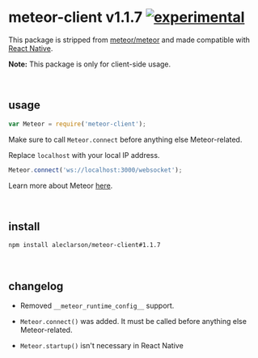 
# meteor-client v1.1.7 [![experimental](http://badges.github.io/stability-badges/dist/experimental.svg)](http://github.com/badges/stability-badges)

This package is stripped from [meteor/meteor](https://atmospherejs.com/meteor/meteor) and made compatible with [React Native](https://github.com/facebook/react-native).

**Note:** This package is only for client-side usage.

&nbsp;

## usage

```js
var Meteor = require('meteor-client');
```

Make sure to call `Meteor.connect` before anything else Meteor-related.

Replace `localhost` with your local IP address.

```js
Meteor.connect('ws://localhost:3000/websocket');
```

Learn more about Meteor [here](http://docs.meteor.com/).

&nbsp;

## install

```sh
npm install aleclarson/meteor-client#1.1.7
```

&nbsp;

## changelog

- Removed `__meteor_runtime_config__` support.

- `Meteor.connect()` was added. It must be called before anything else Meteor-related.

- `Meteor.startup()` isn't necessary in React Native
